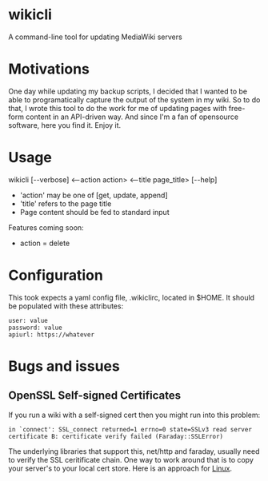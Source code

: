 # wikicli
A command-line tool for updating MediaWiki servers

# Motivations
One day while updating my backup scripts, I decided that I wanted to be able to programatically capture the output of the system in my wiki.  So to do that, I wrote this tool to do the work for me of updating pages with free-form content in an API-driven way.  And since I'm a fan of opensource software, here you find it.  Enjoy it.

# Usage
wikicli [--verbose] <--action action> <--title page_title> [--help]

* 'action' may be one of [get, update, append]
* 'title' refers to the page title
* Page content should be fed to standard input

Features coming soon:

* action = delete

# Configuration
This took expects a yaml config file, .wikiclirc, located in $HOME.  It should be populated with these attributes:
```
user: value
password: value
apiurl: https://whatever
```

Bugs and issues
====

OpenSSL Self-signed Certificates
----
If you run a wiki with a self-signed cert then you might run into this problem:

```
in `connect': SSL_connect returned=1 errno=0 state=SSLv3 read server certificate B: certificate verify failed (Faraday::SSLError) 
```

The underlying libraries that support this, net/http and faraday, usually need to verify the SSL ceritificate chain.  One way to work around that is to copy your server's to your local cert store.  Here is an approach for [Linux](http://unix.stackexchange.com/questions/90450/adding-a-self-signed-certificate-to-the-trusted-list).
